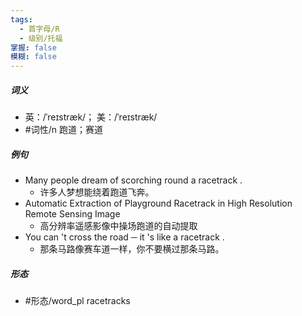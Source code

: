 ```yaml
---
tags:
  - 首字母/R
  - 级别/托福
掌握: false
模糊: false
---
```

##### 词义
- 英：/ˈreɪstræk/； 美：/ˈreɪstræk/
- #词性/n  跑道；赛道
##### 例句
- Many people dream of scorching round a racetrack .
	- 许多人梦想能绕着跑道飞奔。
- Automatic Extraction of Playground Racetrack in High Resolution Remote Sensing Image
	- 高分辨率遥感影像中操场跑道的自动提取
- You can 't cross the road ─ it 's like a racetrack .
	- 那条马路像赛车道一样，你不要横过那条马路。
##### 形态
- #形态/word_pl racetracks
